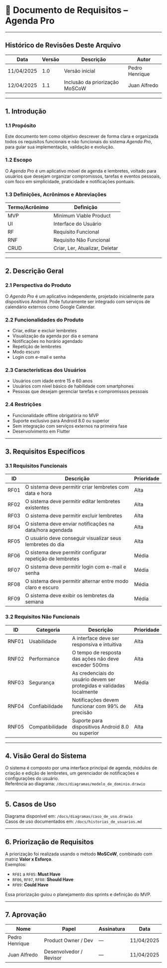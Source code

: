 # 📄 Documento de Requisitos – Agenda Pro

---

## Histórico de Revisões Deste Arquivo

| Data       | Versão | Descrição             | Autor           |
|------------|--------|-----------------------|-----------------|
| 11/04/2025 | 1.0    | Versão inicial        | Pedro Henrique  |
| 12/04/2025 | 1.1    | Inclusão da priorização MoSCoW | Juan Alfredo   |

---

## 1. Introdução

### 1.1 Propósito

Este documento tem como objetivo descrever de forma clara e organizada todos os requisitos funcionais e não funcionais do sistema *Agenda Pro*, para guiar sua implementação, validação e evolução.

### 1.2 Escopo

O *Agenda Pro* é um aplicativo móvel de agenda e lembretes, voltado para usuários que desejam organizar compromissos, tarefas e eventos pessoais, com foco em simplicidade, praticidade e notificações pontuais.

### 1.3 Definições, Acrônimos e Abreviações

| Termo/Acrônimo | Definição |
|----------------|-----------|
| MVP            | Minimum Viable Product |
| UI             | Interface do Usuário |
| RF             | Requisito Funcional |
| RNF            | Requisito Não Funcional |
| CRUD           | Criar, Ler, Atualizar, Deletar |

---

## 2. Descrição Geral

### 2.1 Perspectiva do Produto

O *Agenda Pro* é um aplicativo independente, projetado inicialmente para dispositivos Android. Pode futuramente ser integrado com serviços de calendário externos como Google Calendar.

### 2.2 Funcionalidades do Produto

- Criar, editar e excluir lembretes
- Visualização da agenda por dia e semana
- Notificações no horário agendado
- Repetição de lembretes
- Modo escuro
- Login com e-mail e senha

### 2.3 Características dos Usuários

- Usuários com idade entre 15 e 60 anos
- Usuários com nível básico de habilidade com smartphones
- Pessoas que desejam gerenciar tarefas e compromissos pessoais

### 2.4 Restrições

- Funcionalidade offline obrigatória no MVP
- Suporte exclusivo para Android 8.0 ou superior
- Sem integração com serviços externos na primeira fase
- Desenvolvimento em Flutter

---

## 3. Requisitos Específicos

### 3.1 Requisitos Funcionais

| ID    | Descrição                                            | Prioridade |
|-------|--------------------------------------------------------|------------|
| RF01  | O sistema deve permitir criar lembretes com data e hora | Alta       |
| RF02  | O sistema deve permitir editar lembretes existentes     | Alta       |
| RF03  | O sistema deve permitir excluir lembretes               | Alta       |
| RF04  | O sistema deve enviar notificações na data/hora agendada| Alta       |
| RF05  | O usuário deve conseguir visualizar seus lembretes do dia| Alta      |
| RF06  | O sistema deve permitir configurar repetição de lembretes| Média     |
| RF07  | O sistema deve permitir login com e-mail e senha        | Média      |
| RF08  | O sistema deve permitir alternar entre modo claro e escuro | Média   |
| RF09  | O sistema deve exibir os lembretes da semana            | Média      |

### 3.2 Requisitos Não Funcionais

| ID     | Categoria    | Descrição                                                                 | Prioridade |
|--------|--------------|---------------------------------------------------------------------------|------------|
| RNF01  | Usabilidade  | A interface deve ser responsiva e intuitiva                               | Alta       |
| RNF02  | Performance  | O tempo de resposta das ações não deve exceder 500ms                      | Alta       |
| RNF03  | Segurança    | As credenciais do usuário devem ser protegidas e validadas localmente     | Média      |
| RNF04  | Confiabilidade | Notificações devem funcionar com 99% de precisão                         | Alta       |
| RNF05  | Compatibilidade | Suporte para dispositivos Android 8.0 ou superior                       | Alta       |

---

## 4. Visão Geral do Sistema

O sistema é composto por uma interface principal de agenda, módulos de criação e edição de lembretes, um gerenciador de notificações e configurações do usuário.  
Referência ao diagrama: `/docs/diagramas/modelo_de_dominio.drawio`

---

## 5. Casos de Uso

Diagrama disponível em: `/docs/diagramas/caso_de_uso.drawio`  
Casos de uso documentados em: `/docs/historias_de_usuarios.md`

---

## 6. Priorização de Requisitos

A priorização foi realizada usando o método **MoSCoW**, combinado com matriz **Valor x Esforço**.  
Exemplos:

- `RF01` a `RF05`: **Must Have**
- `RF06`, `RF07`, `RF08`: **Should Have**
- `RF09`: **Could Have**

Essa priorização guiou o planejamento dos sprints e definição do MVP.

---

## 7. Aprovação

| Nome           | Papel                    | Assinatura | Data       |
|----------------|--------------------------|------------|------------|
| Pedro Henrique | Product Owner / Dev      | —          | 11/04/2025 |
| Juan Alfredo   | Desenvolvedor / Revisor  | —          | 11/04/2025 |

